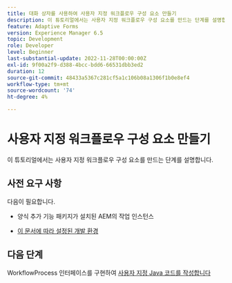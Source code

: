 ```yaml
---
title: 대화 상자를 사용하여 사용자 지정 워크플로우 구성 요소 만들기
description: 이 튜토리얼에서는 사용자 지정 워크플로우 구성 요소를 만드는 단계를 설명합니다.
feature: Adaptive Forms
version: Experience Manager 6.5
topic: Development
role: Developer
level: Beginner
last-substantial-update: 2022-11-28T00:00:00Z
exl-id: 9f00a2f9-d388-4bcc-bdd6-66531dbb3ed2
duration: 12
source-git-commit: 48433a5367c281cf5a1c106b08a1306f1b0e8ef4
workflow-type: tm+mt
source-wordcount: '74'
ht-degree: 4%

---
```


# 사용자 지정 워크플로우 구성 요소 만들기

이 튜토리얼에서는 사용자 지정 워크플로우 구성 요소를 만드는 단계를 설명합니다.

## 사전 요구 사항

다음이 필요합니다.

* 양식 추가 기능 패키지가 설치된 AEM의 작업 인스턴스

* [이 문서에 따라 설정된 개발 환경](https://experienceleague.adobe.com/docs/experience-manager-learn/forms/creating-your-first-osgi-bundle/create-your-first-osgi-bundle.html?lang=ko)

## 다음 단계

WorkflowProcess 인터페이스를 구현하여 [사용자 지정 Java 코드를 작성합니다](./custom-process-step-aem-workflow.md)

